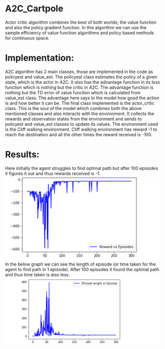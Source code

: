 # A2C_Cartpole
Actor critic algorithm combines the best of both worlds; the value function and also the policy gradient function. In this algorithm we can use the sample efficiency of value function algorithms and policy based methods for continuous space.
# Implementation:
A2C algorithm has 2 main classes, those are implemented in the code as policyest and value_est. The policyest class estimates the policy of a given state, which is the actor in A2C. It also has the advantage function in its loss function which is nothing but the critic in A2C. The advantage function is nothing but the TD error of value function which is calculated from value_est class. The advantage here says to the model how good the action is and how better it can be. The final class implemented is the actor_critic class. This is the soul of the model which combines both the above mentioned classes and also interacts with the environment. It collects the rewards and observation states from the environment and sends to policyest and value_est classes to update its values.
The environment used is the Cliff walking environment.
Cliff walking environment has reward -1 to reach the destination and all the other times the reward received is -100.
# Results:
Here initially the agent struggles to find optimal path but after 100 episodes it figures it out and thus rewards received is -1.
![alt-text](https://github.com/aveen-d/A2C_Cartpole/blob/master/results/results.png)
In the below graph we can see the length of episode (or time taken for the agent to find path in 1 episode). After 100 episodes it found the optimal path and thus time taken is also less.
![alt-text](https://github.com/aveen-d/A2C_Cartpole/blob/master/results/results2.png)
